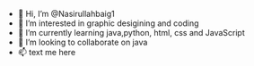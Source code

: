- 👋 Hi, I’m @Nasirullahbaig1
- 👀 I’m interested in graphic desigining and coding
- 🌱 I’m currently learning java,python, html, css and JavaScript
- 💞️ I’m looking to collaborate on java
- 📫 text me here

<!---
Nasirullahbaig1/Nasirullahbaig1 is a ✨ special ✨ repository because its `Bio.md` (this file) appears on your GitHub profile.
You can click the Preview link to take a look at your changes.
--->
